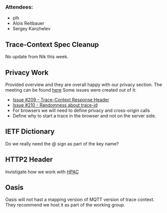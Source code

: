### Attendees:

* plh
* Alois Reitbauer
* Sergey Kanzhelev


## Trace-Context Spec Cleanup

No update from Nik this week. 

## Privacy Work

Provided overview and they are overall happy with our privacy section. The meeting can be found [here](https://github.com/w3c/distributed-tracing-wg/blob/master/meeting_notes/2018-11-29.md) Some issues were created out of it:

* [Issue #209 - Trace-Context Response Header](https://github.com/w3c/trace-context/issues/209) 
* [Issue #210 - Randomness about trace-id](https://github.com/w3c/trace-context/issues/210)
* For browsers we will need to define privacy and cross-origin calls
* Define why to start a trace in the browser and not on the server side. 

## IETF Dictionary 

Do we really need the @ sign as part of the key name?

## HTTP2 Header

Invistigate how we work with [HPAC](https://tools.ietf.org/html/rfc7541)

## Oasis

Oasis will not hast a mapping version of MQTT version of trace context. They recommend we host it as part of the working group. 
